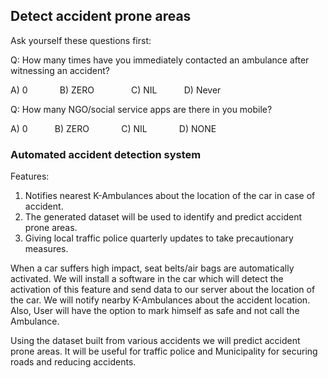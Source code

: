 ## Detect accident prone areas

Ask yourself these questions first:

Q: How many times have you immediately contacted an ambulance after witnessing an accident?

A) 0  &nbsp; &nbsp; &nbsp; &nbsp; &nbsp; &nbsp; B) ZERO      &nbsp; &nbsp; &nbsp; &nbsp; &nbsp; &nbsp; &nbsp;                   C) NIL  &nbsp; &nbsp; &nbsp; &nbsp; &nbsp;                       D) Never

Q: How many NGO/social service apps are there in you mobile?

A) 0  &nbsp; &nbsp; &nbsp; &nbsp; &nbsp; B) ZERO  &nbsp; &nbsp; &nbsp; &nbsp; &nbsp; &nbsp; C) NIL  &nbsp; &nbsp; &nbsp; &nbsp; &nbsp; &nbsp; D) NONE

### Automated accident detection system

Features:

1. Notifies nearest K-Ambulances about the location of the car in case of accident.
2. The generated dataset will be used to identify and predict accident prone areas.
3. Giving local traffic police quarterly updates to take precautionary measures.

When a car suffers high impact, seat belts/air bags are automatically activated. We will install a software in the car which will detect the activation of this feature and send data to our server about the location of the car. We will notify nearby K-Ambulances about the accident location. Also, User will have the option to mark himself as safe and not call the Ambulance.

Using the dataset built from various accidents we will predict accident prone areas. It will be useful for traffic police and Municipality for securing roads and reducing accidents.

